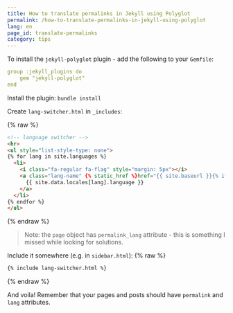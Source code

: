 ```yaml
---
title: How to translate permalinks in Jekyll using Polyglot
permalink: /how-to-translate-permalinks-in-jekyll-using-polyglot
lang: en
page_id: translate-permalinks
category: tips
---
```

To install the `jekyll-polyglot` plugin - add the following to your `Gemfile`:

```yaml
group :jekyll_plugins do
    gem "jekyll-polyglot"
end
```

Install the plugin: `bundle install`

Create `lang-switcher.html` in `_includes`:

{% raw %}
```html
<!-- language switcher -->
<hr>
<ul style="list-style-type: none">
{% for lang in site.languages %}
  <li>
    <i class="fa-regular fa-flag" style="margin: 5px"></i> 
    <a class="lang-name" {% static_href %}href="{{ site.baseurl }}{% if lang != site.default_lang %}/{{lang}}{% endif %}{{ page.permalink_lang[lang] | default: '/' }}"{% endstatic_href %}>
      {{ site.data.locales[lang].language }}
    </a>
  </li>
{% endfor %}
</ul>
```
{% endraw %}

> Note: the `page` object has `permalink_lang` attribute - this is something I missed while looking for solutions.

Include it somewhere (e.g. in `sidebar.html`):
{% raw %}
```html
{% include lang-switcher.html %}
```
{% endraw %}

And voila! Remember that your pages and posts should have `permalink` and `lang` attributes.